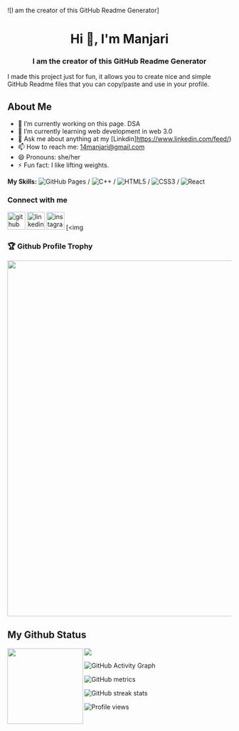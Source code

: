 ![I am the creator of this GitHub Readme Generator]

<h1 align="center">Hi 👋, I'm Manjari</h1>
<h3 align="center">I am the creator of this GitHub Readme Generator
</h3>

I made this project just for fun, it allows you to create nice and simple GitHub Readme files that you can copy/paste and use in your profile.

<a><h2>About Me</h2></a>

- 🔭 I’m currently working on this page. DSA 
- 🌱 I’m currently learning  web development in web 3.0 
- 💬 Ask me about anything at my [Linkdin]https://www.linkedin.com/feed/) 
- 📫 How to reach me: 14manjari@gmail.com
- 😄 Pronouns: she/her
- ⚡ Fun fact: I like lifting weights. 

**My Skills:** ![GitHub Pages](https://img.shields.io/badge/GitHub_Pages-100000?style=for-the-badge&logo=github&logoColor=white) / ![C++](https://img.shields.io/badge/C%2B%2B-00599C?style=for-the-badge&logo=c%2B%2B&logoColor=white) / ![HTML5](https://img.shields.io/badge/HTML5-E34F26?style=for-the-badge&logo=html5&logoColor=white) / ![CSS3](https://img.shields.io/badge/CSS3-1572B6?style=for-the-badge&logo=css3&logoColor=white) / ![React](https://img.shields.io/badge/React-20232A?style=for-the-badge&logo=react&logoColor=61DAFB) 



<a><h3>Connect with me</h3></a>

[<img src='https://cdn.jsdelivr.net/npm/simple-icons@3.0.1/icons/github.svg' alt='github' height='40'>](https://github.com/I-Manjari)  [<img src='https://cdn.jsdelivr.net/npm/simple-icons@3.0.1/icons/linkedin.svg' alt='linkedin' height='40'>](https://www.linkedin.com/)  [<img src='https://cdn.jsdelivr.net/npm/simple-icons@3.0.1/icons/instagram.svg' alt='instagram' height='40'>](https://www.instagram.com/)  [<img 
<a><h3>🏆 Github Profile Trophy</h3></a>
<a href="https://github.com/ryo-ma/github-profile-trophy">
  <img width=800 src="https://github-profile-trophy.vercel.app/?username=I-Manjari&column=8&theme=gruvbox&no-frame=true"/>
</a>



<a><h2>My Github Status</h2></a>

<div>
  <img height="170" align="left" src="https://github-readme-stats.vercel.app/api?username=I-Manjari&count_private=true&include_all_commits=true" />
  <img src="https://github-readme-stats.vercel.app/api/top-langs/?username=I-Manjari&layout=compact" />
</div>



![GitHub Activity Graph](https://activity-graph.herokuapp.com/graph?username=I-Manjari)  

![GitHub metrics](https://metrics.lecoq.io/I-Manjari)  

![GitHub streak stats](https://github-readme-streak-stats.herokuapp.com/?user=I-Manjari)  

![Profile views](https://gpvc.arturio.dev/I-Manjari)  

